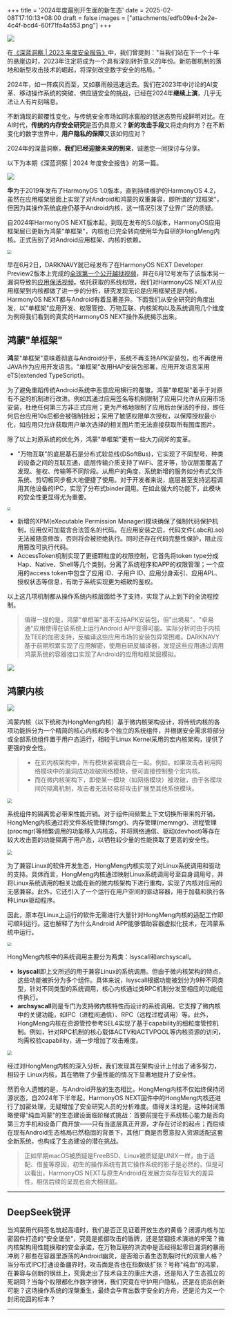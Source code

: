 +++
title = '2024年度最别开生面的新生态'
date = 2025-02-08T17:10:13+08:00
draft = false
images = ["attachments/edfb09e4-2e2e-4c4f-bcd4-60f71fa4a553.png"]
+++

![](attachments/edfb09e4-2e2e-4c4f-bcd4-60f71fa4a553.png)

在[《深蓝洞察 | 2023 年度安全报告》](https://mp.weixin.qq.com/s/FTbvsoSwGnbPzdM1DCopoA)中，我们曾提到："当我们站在下一个十年的悬崖边时，2023年注定将成为一个具有深刻转折意义的年份。新防御机制的落地和新型攻击技术的崛起，将深刻改变数字安全的格局。"

2024年，如一阵疾风而至，又如暴雨般迅速远去。我们在2023年中讨论的AI变革、移动操作系统的突破、供应链安全的挑战，已经在2024年**继续上演**，几乎无法让人有片刻喘息。

不断涌现的颠覆性变化，与传统安全市场如同冰窖般的低迷态势形成鲜明对比。在AI时代，**传统的内存安全研究**是否仍具意义？**新的攻击手段**又将走向何方？在不断变化的数字世界中，**用户隐私的保障**又该如何应对？

2024年的深蓝洞察，**我们已经迎接未来的到来**，诚邀您一同探讨与分享。

以下为本期《深蓝洞察 | 2024 年度安全报告》的第一篇。

 ![](attachments/edccbbb3-c319-41dc-a2d8-aa0b007d7397.png)

**华**为于2019年发布了HarmonyOS 1.0版本，直到持续维护的HarmonyOS 4.2，虽然在应用框架层面上实现了对Android和鸿蒙的双重兼容，即所谓的"双框架"，但因为其操作系统底座仍基于Android内核，这一情况引发了业界广泛的质疑。

自2024年HarmonyOS NEXT版本起，到现在发布的5.0版本，HarmonyOS应用框架层已更新为鸿蒙"单框架"，内核也已完全转向使用华为自研的HongMeng内核。正式告别了对Android应用框架、内核的依赖。

 <img src="attachments/9ba4c168-3d16-4975-a015-ca4d4c799f74.png" style="display: block; margin-left: auto; margin-right: auto; zoom: 60%;"/>


早在6月2日，DARKNAVY就已经发布了在HarmonyOS NEXT Developer Preview2版本上完成的[全球第一个公开越狱视频](https://mp.weixin.qq.com/s/QjXGDmnmvHyxWzoESsADLg)，并在6月12号发布了该版本另一漏洞导致的[应用保活视频](https://mp.weixin.qq.com/s/Uc21sBCfW3H3snxepNYQAw)。依托获取的系统权限，我们对HarmonyOS NEXT从应用框架到内核都做了进一步的分析，研究发现无论是应用框架还是内核，HarmonyOS NEXT都与Android有着显著差异。下面我们从安全研究的角度出发，以"单框架"应用开发、权限管控、万物互联、内核架构以及系统调用几个维度为例将我们看到的真实的HarmonyOS NEXT操作系统揭示出来。


## 鸿蒙"单框架"

**鸿**蒙"单框架"意味着彻底与Android分手，系统不再支持APK安装包，也不再使用JAVA作为应用开发语言。"单框架"改用HAP安装包部署，应用开发语言采用eTS(extended TypeScript)。

为了避免重蹈传统Android系统中恶意应用横行的覆辙，鸿蒙"单框架"着手于对原有不足的机制进行改进。例如其通过应用签名等机制限制了应用只允许从应用市场安装，杜绝任何第三方非正式应用；更为严格地限制了应用后台保活的手段，即任何后台应用10s后都会被强制挂起；采用了敏感权限单次授权，以保障授权最小化，如应用只允许获取用户单次选择的相关图片而无法直接获取所有图库图片。

除了以上对原系统的优化外，鸿蒙"单框架"更有一些大刀阔斧的变革。

* "万物互联"的底层基石是分布式软总线(DSoftBus)，它实现了不同型号、种类的设备之间的互联互通，底层传输介质支持了WiFi、蓝牙等，协议层面覆盖了发现、鉴权、传输等不同阶段。从用户的角度，系统新增的服务如分布式文件系统、剪切板同步极大地便捷了使用。对于开发者来说，底层甚至支持远程调用其他设备的IPC，实现了分布式binder调用。在如此强大的功能下，此模块的安全性更显得尤为重要。

 <img src="attachments/1e9908a8-a059-4c00-9952-1e5b5f58ca1b.png" style="display: block; margin-left: auto; margin-right: auto; zoom: 50%;"/>

* 新增的XPM(eXecutable Permission Manager)模块确保了强制代码保护机制，应用仅可加载含合法签名的代码。在应用安装之后，代码文件(.abc和.so)无法被随意修改，否则将会被拒绝执行。同时还存在代码完整性保护，阻止应用篡改可执行代码。
* AccessToken机制实现了更细颗粒度的权限控制，它首先将token type分成Hap、Native、Shell等几个类别，分离了系统程序和APP的权限管理；一个应用的access token中包含了应用 ID、子用户 ID、应用分身索引、应用APL、授权状态等信息，有助于系统实现更为细致的鉴权。

以上这几项机制都从操作系统内核层面给予了支持，实现了从上到下的全流程控制。

> 值得一提的是，鸿蒙"单框架"虽不支持APK安装包，但"出境易"、"卓易通"应用使得在该系统上运行Android APP变得可能。实际分析时由于内核及TEE的加密支持，反编译这些应用市场的安装包异常困难。DARKNAVY基于前期积累实现了应用解密，使用自研反编译器，发现这些应用通过调用鸿蒙系统的容器接口实现了Android的应用和框架层模拟。

 ![](attachments/041b449b-86a5-4f6f-86d6-95c83b881ba3.png)


## 鸿蒙内核

 ![](attachments/29d2ff55-0b0c-433e-ac26-ad678551f701.png)

鸿蒙内核（以下统称为HongMeng内核）基于微内核架构设计，将传统内核的各项功能拆分为一个精简的核心内核和多个独立的系统组件，并根据安全需求将部分或全部系统组件置于用户态运行，相较于Linux Kernel采用的宏内核架构，提供了更强的安全性。

> * 在宏内核架构中，所有模块紧密耦合在一起。例如，如果攻击者利用网络模块中的漏洞成功攻破网络模块，便可直接控制整个宏内核。
> * 而在微内核架构下，即使某一模块（如网络模块）被攻破，由于各模块间的隔离机制，攻击者无法轻易将攻击扩展至其他系统模块。

 <img src="attachments/e76e86f9-bc1d-4df1-af9a-97622fb2e856.png" style="display: block; margin-left: auto; margin-right: auto; zoom: 70%;"/>

系统组件的隔离势必带来性能开销。对于组件间频繁上下文切换所带来的开销，HongMeng内核通过将文件系统管理(fsmgr)、内存管理(memmgr)、进程管理(procmgr)等频繁调用的功能移入内核态，并将网络通信、驱动(devhost)等存在较大攻击面的功能隔离于用户态，以牺牲较少量的性能换取了更高的安全性。

 <img src="attachments/0a6bf9a5-820f-40ec-a695-20a401bfc7dc.png" style="display: block; margin-left: auto; margin-right: auto; zoom: 70%;"/>


为了兼容Linux的软件开发生态，HongMeng内核实现了对Linux系统调用和驱动的支持。具体而言，HongMeng内核通过映射Linux系统调用号至自身调用号，并将Linux系统调用的相关功能在新的微内核架构下进行重构，实现了内核对应用的无感兼容。此外，它还引入了一个运行在用户空间的驱动容器，用于加载和执行各种Linux驱动程序。

因此，原本在Linux上运行的软件无需进行大量针对HongMeng内核的适配工作即可顺利运行。这也解释了为什么Android APP能够借助容器虚拟化技术，在鸿蒙系统中运行。

 <img src="attachments/30a41ed5-3680-4a86-a3c9-ee43cc01111e.png" style="display: block; margin-left: auto; margin-right: auto; zoom: 60%;"/>


HongMeng内核中的系统调用主要分为两类：lsyscall和archsyscall。

* **lsyscall**即上文所述的用于兼容Linux的系统调用。但由于微内核架构的特点，这些功能被拆分为多个组件。具体来说，lsyscall根据功能被划分为9种不同类型，针对不同类型的系统调用，核心内核通过类RPC机制分发至相应的功能组件执行。
* **archsyscall**则是专门为支持微内核特性而设计的系统调用。它支撑了微内核中的关键功能，如IPC（进程间通信）、RPC（远程过程调用）等。此外，HongMeng内核在资源管控参考SEL4实现了基于capability的细粒度管控机制。例如，针对RPC机制的核心载体ACTV和ACTVPOOL等内核资源的访问，均需校验capability，进一步增加了攻击难度。

 <img src="attachments/b5d1a454-e653-4481-bc4e-8b7afddd94dd.png" style="display: block; margin-left: auto; margin-right: auto; zoom: 70%;"/>


经过对HongMeng内核的深入分析，我们发现其在架构设计上付出了诸多努力，相较于 Linux内核，其在牺牲了少量性能的情况下显著地提升了安全性。

然而令人遗憾的是，与Android开放的生态相比，HongMeng内核不仅始终保持闭源状态，自2024年下半年起，HarmonyOS NEXT固件中的HongMeng内核还进行了加密处理，无疑增加了安全研究人员的分析难度。值得关注的是，这种封闭策略使得"纯血鸿蒙"的生态建设面临阶梯式挑战：首要前提在于系统核心能力是否向第三方手机和设备厂商开放——只有当底层真正开源，才存在讨论的起点；而后续在现有Android生态格局已然稳固的背景下，其他厂商是否愿意投入资源适配这套全新系统，也构成了生态建设的潜在挑战。

> 正如早期macOS被质疑是FreeBSD、Linux被质疑是UNIX一样，由于适配、借鉴等原因，初生的操作系统有其它操作系统的影子是必然的，但是可以看出，HarmonyOS NEXT与原生Android在发展方向存在较大的差异性，相信后续的呈现也会大相径庭。

---

## DeepSeek锐评

当鸿蒙用代码签名筑起高墙时，我们是否正见证着开放生态的黄昏？闭源内核与加密固件打造的"安全堡垒"，究竟是抵御攻击的盾牌，还是禁锢技术演进的牢笼？微内核架构用性能换取的安全承诺，在万物互联的洪流中是否经得起零日漏洞的暴雨冲刷？那些在容器里游荡的Android幽灵，是否暗示着生态割裂时代的双重人格？当分布式IPC打通设备疆界时，攻击面是否也在指数级扩张？号称"纯血"的鸿蒙，在兼容与创新的钢丝上，究竟走出了技术自主的康庄大道，还是陷入了生态孤立的死胡同？当每个权限都化作数字镣铐，我们究竟在守护用户隐私，还是在扼杀创新可能？这场操作系统的涅槃重生，最终会孕育出数字安全的方舟，还是沦为又一个封闭花园的标本？

---
